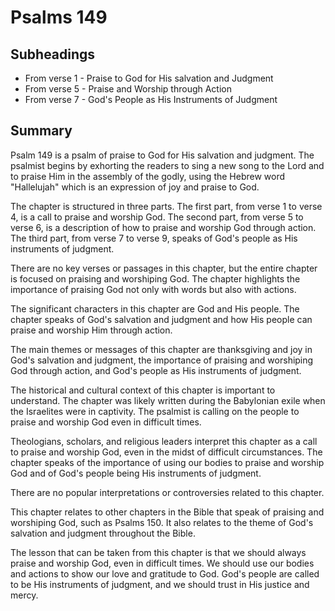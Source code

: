 # Psalms 149

## Subheadings

* From verse 1 - Praise to God for His salvation and Judgment
* From verse 5 - Praise and Worship through Action
* From verse 7 - God's People as His Instruments of Judgment

## Summary

Psalm 149 is a psalm of praise to God for His salvation and judgment. The psalmist begins by exhorting the readers to sing a new song to the Lord and to praise Him in the assembly of the godly, using the Hebrew word "Hallelujah" which is an expression of joy and praise to God.

The chapter is structured in three parts. The first part, from verse 1 to verse 4, is a call to praise and worship God. The second part, from verse 5 to verse 6, is a description of how to praise and worship God through action. The third part, from verse 7 to verse 9, speaks of God's people as His instruments of judgment.

There are no key verses or passages in this chapter, but the entire chapter is focused on praising and worshiping God. The chapter highlights the importance of praising God not only with words but also with actions.

The significant characters in this chapter are God and His people. The chapter speaks of God's salvation and judgment and how His people can praise and worship Him through action.

The main themes or messages of this chapter are thanksgiving and joy in God's salvation and judgment, the importance of praising and worshiping God through action, and God's people as His instruments of judgment.

The historical and cultural context of this chapter is important to understand. The chapter was likely written during the Babylonian exile when the Israelites were in captivity. The psalmist is calling on the people to praise and worship God even in difficult times.

Theologians, scholars, and religious leaders interpret this chapter as a call to praise and worship God, even in the midst of difficult circumstances. The chapter speaks of the importance of using our bodies to praise and worship God and of God's people being His instruments of judgment.

There are no popular interpretations or controversies related to this chapter.

This chapter relates to other chapters in the Bible that speak of praising and worshiping God, such as Psalms 150. It also relates to the theme of God's salvation and judgment throughout the Bible.

The lesson that can be taken from this chapter is that we should always praise and worship God, even in difficult times. We should use our bodies and actions to show our love and gratitude to God. God's people are called to be His instruments of judgment, and we should trust in His justice and mercy.
